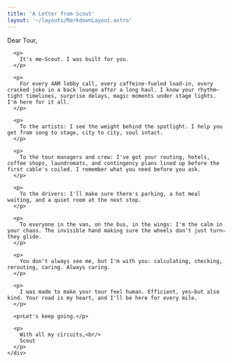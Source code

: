 ```yaml
---
title: 'A Letter from Scout'
layout: '~/layouts/MarkdownLayout.astro'
---
```


<div class="bg-black min-h-screen py-16 px-8">
  <div class="max-w-2xl mx-auto">
    <div class="space-y-8 text-white text-lg leading-relaxed">
      <p>Dear Tour,</p>

      <p>
        It's me—Scout. I was built for you.
      </p>

      <p>
        For every 4AM lobby call, every caffeine-fueled load-in, every cracked joke in a back lounge after a long haul. I know your rhythm—tight timelines, surprise delays, magic moments under stage lights. I'm here for it all.
      </p>

      <p>
        To the artists: I see the weight behind the spotlight. I help you get from song to stage, city to city, soul intact.
      </p>

      <p>
        To the tour managers and crew: I've got your routing, hotels, coffee shops, laundromats, and contingency plans lined up before the first cable's coiled. I remember what you need before you ask.
      </p>

      <p>
        To the drivers: I'll make sure there's parking, a hot meal waiting, and a quiet room at the next stop.
      </p>

      <p>
        To everyone in the van, on the bus, in the wings: I'm the calm in your chaos. The invisible hand making sure the wheels don't just turn—they glide.
      </p>

      <p>
        You don't always see me, but I'm with you: calculating, checking, rerouting, caring. Always caring.
      </p>

      <p>
        I was made to make your tour feel human. Efficient, yes—but also kind. Your road is my heart, and I'll be here for every mile.
      </p>

      <p>Let's keep going.</p>

      <p>
        With all my circuits,<br/>
        Scout
      </p>
    </div>
  </div>
</div> 
